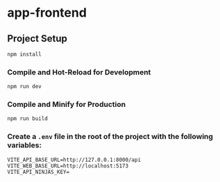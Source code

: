 # app-frontend

## Project Setup

```sh
npm install
```

### Compile and Hot-Reload for Development

```sh
npm run dev
```

### Compile and Minify for Production

```sh
npm run build
```

### Create a `.env` file in the root of the project with the following variables:

```env
VITE_API_BASE_URL=http://127.0.0.1:8000/api
VITE_WEB_BASE_URL=http://localhost:5173
VITE_API_NINJAS_KEY=
```

